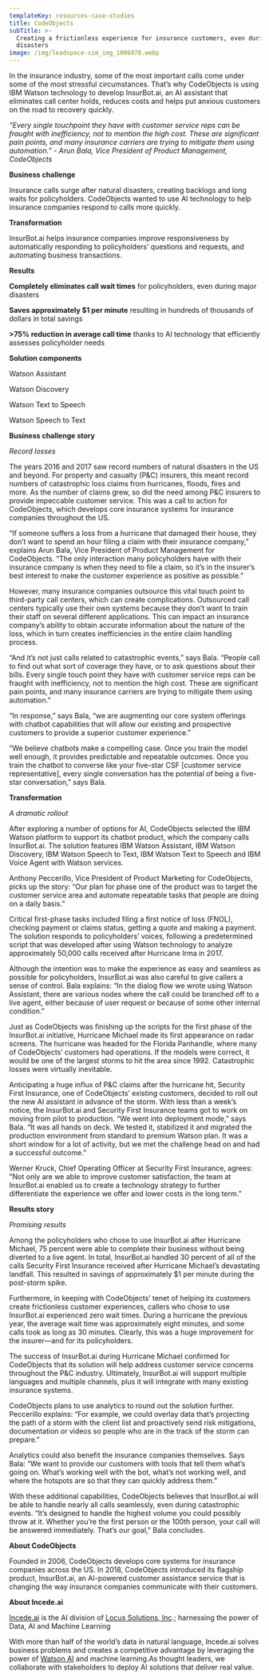 ```yaml
---
templateKey: resources-case-studies
title: CodeObjects
subTitle: >-
  Creating a frictionless experience for insurance customers, even during
  disasters
image: /img/leadspace-sim_img_1006070.webp
---
```

In the insurance industry, some of the most important calls come under some of the most stressful circumstances. That’s why CodeObjects is using IBM Watson technology to develop InsurBot.ai, an AI assistant that eliminates call center holds, reduces costs and helps put anxious customers on the road to recovery quickly.

*“Every single touchpoint they have with customer service reps can be fraught with inefficiency, not to mention the high cost. These are significant pain points, and many insurance carriers are trying to mitigate them using automation.” - Arun Bala, Vice President of Product Management, CodeObjects*

**Business challenge**

Insurance calls surge after natural disasters, creating backlogs and long waits for policyholders. CodeObjects wanted to use AI technology to help insurance companies respond to calls more quickly.

**Transformation**

InsurBot.ai helps insurance companies improve responsiveness by automatically responding to policyholders’ questions and requests, and automating business transactions.

**Results**

**Completely eliminates call wait times** for policyholders, even during major disasters

**Saves approximately $1 per minute** resulting in hundreds of thousands of dollars in total savings

**\>75% reduction in average call time** thanks to AI technology that efficiently assesses policyholder needs

**Solution components**

Watson Assistant

Watson Discovery

Watson Text to Speech

Watson Speech to Text

**Business challenge story**

*Record losses*

The years 2016 and 2017 saw record numbers of natural disasters in the US and beyond. For property and casualty (P&C) insurers, this meant record numbers of catastrophic loss claims from hurricanes, floods, fires and more. As the number of claims grew, so did the need among P&C insurers to provide impeccable customer service. This was a call to action for CodeObjects, which develops core insurance systems for insurance companies throughout the US.

“If someone suffers a loss from a hurricane that damaged their house, they don’t want to spend an hour filing a claim with their insurance company,” explains Arun Bala, Vice President of Product Management for CodeObjects. “The only interaction many policyholders have with their insurance company is when they need to file a claim, so it’s in the insurer’s best interest to make the customer experience as positive as possible.”

However, many insurance companies outsource this vital touch point to third-party call centers, which can create complications. Outsourced call centers typically use their own systems because they don’t want to train their staff on several different applications. This can impact an insurance company’s ability to obtain accurate information about the nature of the loss, which in turn creates inefficiencies in the entire claim handling process.

“And it’s not just calls related to catastrophic events,” says Bala. “People call to find out what sort of coverage they have, or to ask questions about their bills. Every single touch point they have with customer service reps can be fraught with inefficiency, not to mention the high cost. These are significant pain points, and many insurance carriers are trying to mitigate them using automation.”

“In response,” says Bala, “we are augmenting our core system offerings with chatbot capabilities that will allow our existing and prospective customers to provide a superior customer experience.”

“We believe chatbots make a compelling case. Once you train the model well enough, it provides predictable and repeatable outcomes. Once you train the chatbot to converse like your five-star CSF \[customer service representative], every single conversation has the potential of being a five-star conversation,” says Bala.

**Transformation**

*A dramatic rollout*

After exploring a number of options for AI, CodeObjects selected the IBM Watson platform to support its chatbot product, which the company calls InsurBot.ai. The solution features IBM Watson Assistant, IBM Watson Discovery, IBM Watson Speech to Text, IBM Watson Text to Speech and IBM Voice Agent with Watson services.

Anthony Peccerillo, Vice President of Product Marketing for CodeObjects, picks up the story: “Our plan for phase one of the product was to target the customer service area and automate repeatable tasks that people are doing on a daily basis.”

Critical first-phase tasks included filing a first notice of loss (FNOL), checking payment or claims status, getting a quote and making a payment. The solution responds to policyholders’ voices, following a predetermined script that was developed after using Watson technology to analyze approximately 50,000 calls received after Hurricane Irma in 2017.

Although the intention was to make the experience as easy and seamless as possible for policyholders, InsurBot.ai was also careful to give callers a sense of control. Bala explains: “In the dialog flow we wrote using Watson Assistant, there are various nodes where the call could be branched off to a live agent, either because of user request or because of some other internal condition.”

Just as CodeObjects was finishing up the scripts for the first phase of the InsurBot.ai initiative, Hurricane Michael made its first appearance on radar screens. The hurricane was headed for the Florida Panhandle, where many of CodeObjects’ customers had operations. If the models were correct, it would be one of the largest storms to hit the area since 1992. Catastrophic losses were virtually inevitable.

Anticipating a huge influx of P&C claims after the hurricane hit, Security First Insurance, one of CodeObjects’ existing customers, decided to roll out the new AI assistant in advance of the storm. With less than a week’s notice, the InsurBot.ai and Security First Insurance teams got to work on moving from pilot to production. “We went into deployment mode,” says Bala. “It was all hands on deck. We tested it, stabilized it and migrated the production environment from standard to premium Watson plan. It was a short window for a lot of activity, but we met the challenge head on and had a successful outcome.”

Werner Kruck, Chief Operating Officer at Security First Insurance, agrees: "Not only are we able to improve customer satisfaction, the team at InsurBot.ai enabled us to create a technology strategy to further differentiate the experience we offer and lower costs in the long term.”

**Results story**

*Promising results*

Among the policyholders who chose to use InsurBot.ai after Hurricane Michael, 75 percent were able to complete their business without being diverted to a live agent. In total, InsurBot.ai handled 30 percent of all of the calls Security First Insurance received after Hurricane Michael’s devastating landfall. This resulted in savings of approximately $1 per minute during the post-storm spike.

Furthermore, in keeping with CodeObjects’ tenet of helping its customers create frictionless customer experiences, callers who chose to use InsurBot.ai experienced zero wait times. During a hurricane the previous year, the average wait time was approximately eight minutes, and some calls took as long as 30 minutes. Clearly, this was a huge improvement for the insurer—and for its policyholders.

The success of InsurBot.ai during Hurricane Michael confirmed for CodeObjects that its solution will help address customer service concerns throughout the P&C industry. Ultimately, InsurBot.ai will support multiple languages and multiple channels, plus it will integrate with many existing insurance systems.

CodeObjects plans to use analytics to round out the solution further. Peccerillo explains: “For example, we could overlay data that’s projecting the path of a storm with the client list and proactively send risk mitigations, documentation or videos so people who are in the track of the storm can prepare.”

Analytics could also benefit the insurance companies themselves. Says Bala: “We want to provide our customers with tools that tell them what’s going on. What’s working well with the bot, what’s not working well, and where the hotspots are so that they can quickly address them.”

With these additional capabilities, CodeObjects believes that InsurBot.ai will be able to handle nearly all calls seamlessly, even during catastrophic events. “It’s designed to handle the highest volume you could possibly throw at it. Whether you’re the first person or the 100th person, your call will be answered immediately. That’s our goal,” Bala concludes.

**About CodeObjects**

Founded in 2006, CodeObjects develops core systems for insurance companies across the US. In 2018, CodeObjects introduced its flagship product, InsurBot.ai, an AI-powered customer assistance service that is changing the way insurance companies communicate with their customers.

**About Incede.ai**

[Incede.ai](https://www.incede.ai) is the AI division of [Locus Solutions, Inc](http://www.locussolutions.com).; harnessing the power of Data, AI and Machine Learning

With more than half of the world’s data in natural language, Incede.ai solves business problems and creates a competitive advantage by leveraging the power of [Watson AI](https://www.ibm.com/watson) and machine learning.As thought leaders, we collaborate with stakeholders to deploy AI solutions that deliver real value.
